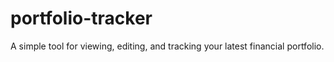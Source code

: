 # portfolio-tracker
A simple tool for viewing, editing, and tracking your latest financial portfolio.
